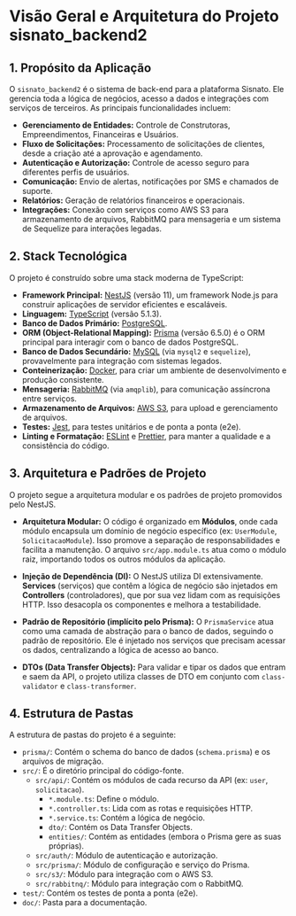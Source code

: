 
# Visão Geral e Arquitetura do Projeto sisnato_backend2

## 1. Propósito da Aplicação

O `sisnato_backend2` é o sistema de back-end para a plataforma Sisnato. Ele gerencia toda a lógica de negócios, acesso a dados e integrações com serviços de terceiros. As principais funcionalidades incluem:

*   **Gerenciamento de Entidades:** Controle de Construtoras, Empreendimentos, Financeiras e Usuários.
*   **Fluxo de Solicitações:** Processamento de solicitações de clientes, desde a criação até a aprovação e agendamento.
*   **Autenticação e Autorização:** Controle de acesso seguro para diferentes perfis de usuários.
*   **Comunicação:** Envio de alertas, notificações por SMS e chamados de suporte.
*   **Relatórios:** Geração de relatórios financeiros e operacionais.
*   **Integrações:** Conexão com serviços como AWS S3 para armazenamento de arquivos, RabbitMQ para mensageria e um sistema de Sequelize para interações legadas.

## 2. Stack Tecnológica

O projeto é construído sobre uma stack moderna de TypeScript:

*   **Framework Principal:** [NestJS](https://nestjs.com/) (versão 11), um framework Node.js para construir aplicações de servidor eficientes e escaláveis.
*   **Linguagem:** [TypeScript](https://www.typescriptlang.org/) (versão 5.1.3).
*   **Banco de Dados Primário:** [PostgreSQL](https://www.postgresql.org/).
*   **ORM (Object-Relational Mapping):** [Prisma](https://www.prisma.io/) (versão 6.5.0) é o ORM principal para interagir com o banco de dados PostgreSQL.
*   **Banco de Dados Secundário:** [MySQL](https://www.mysql.com/) (via `mysql2` e `sequelize`), provavelmente para integração com sistemas legados.
*   **Conteinerização:** [Docker](https://www.docker.com/), para criar um ambiente de desenvolvimento e produção consistente.
*   **Mensageria:** [RabbitMQ](https://www.rabbitmq.com/) (via `amqplib`), para comunicação assíncrona entre serviços.
*   **Armazenamento de Arquivos:** [AWS S3](https://aws.amazon.com/s3/), para upload e gerenciamento de arquivos.
*   **Testes:** [Jest](https://jestjs.io/), para testes unitários e de ponta a ponta (e2e).
*   **Linting e Formatação:** [ESLint](https://eslint.org/) e [Prettier](https://prettier.io/), para manter a qualidade e a consistência do código.

## 3. Arquitetura e Padrões de Projeto

O projeto segue a arquitetura modular e os padrões de projeto promovidos pelo NestJS.

*   **Arquitetura Modular:** O código é organizado em **Módulos**, onde cada módulo encapsula um domínio de negócio específico (ex: `UserModule`, `SolicitacaoModule`). Isso promove a separação de responsabilidades e facilita a manutenção. O arquivo `src/app.module.ts` atua como o módulo raiz, importando todos os outros módulos da aplicação.

*   **Injeção de Dependência (DI):** O NestJS utiliza DI extensivamente. **Services** (serviços) que contêm a lógica de negócio são injetados em **Controllers** (controladores), que por sua vez lidam com as requisições HTTP. Isso desacopla os componentes e melhora a testabilidade.

*   **Padrão de Repositório (implícito pelo Prisma):** O `PrismaService` atua como uma camada de abstração para o banco de dados, seguindo o padrão de repositório. Ele é injetado nos serviços que precisam acessar os dados, centralizando a lógica de acesso ao banco.

*   **DTOs (Data Transfer Objects):** Para validar e tipar os dados que entram e saem da API, o projeto utiliza classes de DTO em conjunto com `class-validator` e `class-transformer`.

## 4. Estrutura de Pastas

A estrutura de pastas do projeto é a seguinte:

*   `prisma/`: Contém o schema do banco de dados (`schema.prisma`) e os arquivos de migração.
*   `src/`: É o diretório principal do código-fonte.
    *   `src/api/`: Contém os módulos de cada recurso da API (ex: `user`, `solicitacao`).
        *   `*.module.ts`: Define o módulo.
        *   `*.controller.ts`: Lida com as rotas e requisições HTTP.
        *   `*.service.ts`: Contém a lógica de negócio.
        *   `dto/`: Contém os Data Transfer Objects.
        *   `entities/`: Contém as entidades (embora o Prisma gere as suas próprias).
    *   `src/auth/`: Módulo de autenticação e autorização.
    *   `src/prisma/`: Módulo de configuração e serviço do Prisma.
    *   `src/s3/`: Módulo para integração com o AWS S3.
    *   `src/rabbitnq/`: Módulo para integração com o RabbitMQ.
*   `test/`: Contém os testes de ponta a ponta (e2e).
*   `doc/`: Pasta para a documentação.

